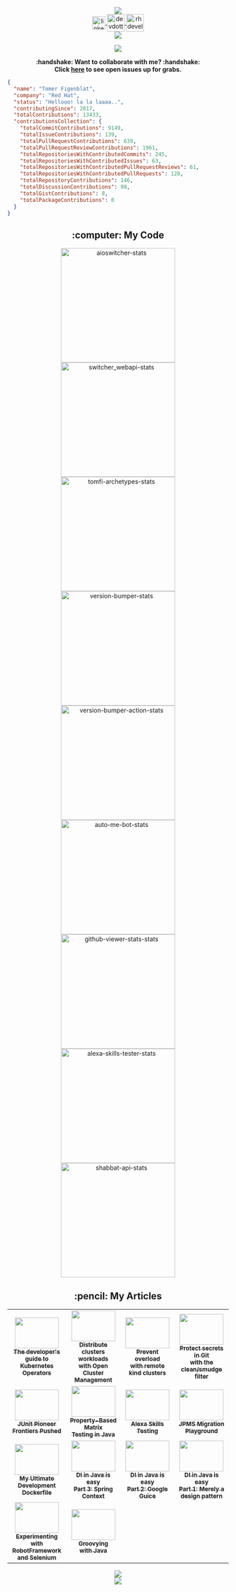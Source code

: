 <p align="center">
  <a href="https://git.io/typing-svg" target="blank">
    <img align="center" src="https://readme-typing-svg.herokuapp.com/?font=Anton&size=30&duration=4000&color=9A1E1EFF&center=true&lines=Hey+there+👋;I%27m+Tomer...;Nice+to+meet+you!"/>
  </a>
  <br/>
  <a href="https://www.linkedin.com/in/tomerfi" target="blank">
    <img align="center" src="https://cdn.jsdelivr.net/npm/simple-icons@3.0.1/icons/linkedin.svg" alt="linkedin" height="30" width="30"/>
  </a>
  <a href="https://dev.to/tomerfi" target="blank">
    <img align="center" src="https://cdn.jsdelivr.net/npm/simple-icons@3.0.1/icons/dev-dot-to.svg" alt="devdotto" height="40"/>
  </a>
  <a href="https://developers.redhat.com/author/tomerfi" target="blank">
    <img align="center" src="https://cdn.jsdelivr.net/npm/simple-icons@3.0.1/icons/redhat.svg" alt="rhdeveloper" height="40"/>
  </a>
  <br/>
  <img src="https://capsule-render.vercel.app/api?type=slice&color=9A1E1EFF&height=10&section=header" />
</p>

<p align="center">
  <a href="https://skillicons.dev">
    <img src="https://skillicons.dev/icons?i=java,py,go,nodejs,git,docker,kubernetes,openshift" />
  </a>
</p>

<p align="center"><b>
  :handshake: Want to collaborate with me? :handshake:</br>
  Click <a href=https://github.com/search?p=1&q=label%3A%22help+wanted%22%2C%22good+first+issue%22%2C%22hacktoberfest%22+%40TomerFi&state=open&type=Issues>here</a> to see open issues up for grabs.
</b></p>

<p align="center">

<!--START OF STATS-->

```json
{
  "name": "Tomer Figenblat",
  "company": "Red Hat",
  "status": "Hellooo! la la laaaa..",
  "contributingSince": 2017,
  "totalContributions": 13433,
  "contributionsCollection": {
    "totalCommitContributions": 9149,
    "totalIssueContributions": 139,
    "totalPullRequestContributions": 639,
    "totalPullRequestReviewContributions": 1961,
    "totalRepositoriesWithContributedCommits": 245,
    "totalRepositoriesWithContributedIssues": 63,
    "totalRepositoriesWithContributedPullRequestReviews": 61,
    "totalRepositoriesWithContributedPullRequests": 128,
    "totalRepositoryContributions": 146,
    "totalDiscussionContributions": 98,
    "totalGistContributions": 8,
    "totalPackageContributions": 0
  }
}
```

<!--END OF STATS-->

<h2 align="center">:computer: My Code</h2>

<p align="center">
  <a href="https://github.com/TomerFi/aioswitcher">
    <img width="260" src="https://denvercoder1-github-readme-stats.vercel.app/api/pin/?username=TomerFi&repo=aioswitcher&theme=swift&hide_border=true" alt="aioswitcher-stats">
  </a>
  <a href="https://github.com/TomerFi/switcher_webapi">
    <img width="260" src="https://denvercoder1-github-readme-stats.vercel.app/api/pin/?username=TomerFi&repo=switcher_webapi&theme=swift&hide_border=true" alt="switcher_webapi-stats">
  </a>
  <a href="https://github.com/TomerFi/tomfi-archetypes">
    <img width="260" src="https://denvercoder1-github-readme-stats.vercel.app/api/pin/?username=TomerFi&repo=tomfi-archetypes&theme=swift&hide_border=true" alt="tomfi-archetypes-stats">
  </a>
  <a href="https://github.com/TomerFi/version-bumper">
    <img width="260" src="https://denvercoder1-github-readme-stats.vercel.app/api/pin/?username=TomerFi&repo=version-bumper&theme=swift&hide_border=true" alt="version-bumper-stats">
  </a>
  <a href="https://github.com/TomerFi/version-bumper-action">
    <img width="260" src="https://denvercoder1-github-readme-stats.vercel.app/api/pin/?username=TomerFi&repo=version-bumper-action&theme=swift&hide_border=true" alt="version-bumper-action-stats">
  </a>
  <a href="https://github.com/TomerFi/auto-me-bot">
    <img width="260" src="https://denvercoder1-github-readme-stats.vercel.app/api/pin/?username=TomerFi&repo=auto-me-bot&theme=swift&hide_border=true" alt="auto-me-bot-stats">
  </a>
  <a href="https://github.com/TomerFi/github-viewer-stats">
    <img width="260" src="https://denvercoder1-github-readme-stats.vercel.app/api/pin/?username=TomerFi&repo=github-viewer-stats&theme=swift&hide_border=true" alt="github-viewer-stats-stats">
  </a>
  <a href="https://github.com/TomerFi/alexa-skills-tester">
    <img width="260" src="https://denvercoder1-github-readme-stats.vercel.app/api/pin/?username=TomerFi&repo=alexa-skills-tester&theme=swift&hide_border=true" alt="alexa-skills-tester-stats">
  </a>
  <a href="https://github.com/TomerFi/shabbat-api">
    <img width="260" src="https://denvercoder1-github-readme-stats.vercel.app/api/pin/?username=TomerFi&repo=shabbat-api&theme=swift&hide_border=true" alt="shabbat-api-stats">
  </a>
</p>

<h2 align="center">:pencil: My Articles</h2>

<table align="center">
  <!-- First row starts here -->
  <tr>
    <td align="center" width="220">
      <a href="https://developers.redhat.com/articles/2024/01/29/developers-guide-kubernetes-operators">
        <img src="https://developers.redhat.com/sites/default/files/styles/article_feature/public/2020_Kubernetes_Shared_image_A%20%282%29.png?itok=ZQSD_vps" width="100" height="70" alt=""/><br />
        <sub><b>The developer's guide to Kubernetes Operators</b></sub>
      </a>
    </td>
    <td align="center" width="220">
      <a href="https://developers.redhat.com/articles/2023/01/19/how-distribute-workloads-using-open-cluster-management">
        <img src="https://developers.redhat.com/sites/default/files/styles/article_feature/public/2020_Kubernetes_Shared_image_A%20%282%29.png?itok=ZQSD_vps" width="100" height="70" alt=""/><br />
        <sub><b>Distribute clusters workloads<br/>with Open Cluster Management</b></sub>
      </a>
    </td>
    <td align="center" width="220">
      <a href="https://developers.redhat.com/articles/2023/01/16/how-prevent-computer-overload-remote-kind-clusters">
        <img src="https://developers.redhat.com/sites/default/files/styles/article_feature/public/2020_Kubernetes_Shared_image_A%20%282%29.png?itok=ZQSD_vps" width="100" height="70" alt=""/><br />
        <sub><b>Prevent overload<br/>with remote kind clusters</b></sub>
      </a>
    </td>
    <td align="center" width="220">
      <a href="https://developers.redhat.com/articles/2022/02/02/protect-secrets-git-cleansmudge-filter">
        <img src="https://developers.redhat.com/sites/default/files/styles/article_feature/public/GC-security_2x.png?itok=5tLQDXGH" width="100" height="70" alt=""/><br />
        <sub><b>Protect secrets in Git<br/>with the clean/smudge filter</b></sub>
      </a>
    </td>
  </tr>
  <!-- Second row starts here -->
  <tr>
    <td align="center" width="220">
      <a href="https://dev.to/tomerfi/junit-pioneer-frontiers-pushed-3jh7">
        <img src="https://source.unsplash.com/E0AHdsENmDg" width="100" height="70" alt=""/><br />
        <sub><b>JUnit Pioneer<br/>Frontiers Pushed</b></sub>
      </a>
    </td>
    <td align="center" width="220">
      <a href="https://dev.to/tomerfi/property-based-matrix-testing-in-java-47p4">
        <img src="https://source.unsplash.com/EWLHA4T-mso" width="100" height="70" alt=""/><br />
        <sub><b>Property-Based Matrix<br/>Testing in Java</b></sub>
      </a>
    </td>
    <td align="center" width="220">
      <a href="https://dev.to/tomerfi/
               -skills-testing-4pfd">
        <img src="https://source.unsplash.com/k1osF_h2fzA" width="100" height="70" alt=""/><br />
        <sub><b>Alexa Skills<br/>Testing</b></sub>
      </a>
    </td>
    <td align="center" width="220">
      <a href="https://dev.to/tomerfi/jpms-migration-playground-a94">
        <img src="https://source.unsplash.com/B-x4VaIriRc" width="100" height="70" alt=""/><br />
        <sub><b>JPMS Migration<br/>Playground</b></sub>
      </a>
    </td>
  </tr>
  <!-- Third row starts here -->
  <tr>
    <td align="center" width="220">
      <a href="https://dev.to/tomerfi/my-ultimate-development-dockerfile-4hg1">
        <img src="https://source.unsplash.com/tjX_sniNzgQ" width="100" height="70" alt=""/><br />
        <sub><b>My Ultimate Development<br/>Dockerfile</b></sub>
      </a>
    </td>
    <td align="center" width="220">
      <a href="https://dev.to/tomerfi/dependency-injection-in-java-is-easy-part-3-leveraging-with-spring-context-gcc">
        <img src="https://source.unsplash.com/AaEQmoufHLk" width="100" height="70" alt=""/><br />
        <sub><b>DI in Java is easy<br/>Part 3: Spring Context</b></sub>
      </a>
    </td>
    <td align="center" width="220">
      <a href="https://dev.to/tomerfi/dependency-injection-in-java-is-easy-part-2-leveraging-with-google-guice-6i4">
        <img src="https://source.unsplash.com/ieic5Tq8YMk" width="100" height="70" alt=""/><br />
        <sub><b>DI in Java is easy<br/>Part 2: Google Guice</b></sub>
      </a>
    </td>
    <td align="center" width="220">
      <a href="https://dev.to/tomerfi/dependency-injection-in-java-is-easy-part-1-a-mear-design-pattern-2l8">
        <img src="https://source.unsplash.com/_SgRNwAVNKw" width="100" height="70" alt=""/><br />
        <sub><b>DI in Java is easy<br/>Part 1: Merely a design pattern</b></sub>
      </a>
    </td>
  </tr>
  <!-- Fourth row starts here -->
  <tr>
    <td align="center" width="220">
      <a href="https://dev.to/tomerfi/experimenting-with-robotframework-and-selenium-4jgc">
        <img src="https://source.unsplash.com/5L0R8ZqPZHk" width="100" height="70" alt=""/><br />
        <sub><b>Experimenting with<br/>RobotFramework and Selenium</b></sub>
      </a>
    </td>
    <td align="center" width="220">
      <a href="https://dev.to/tomerfi/groovying-with-java-59hp">
        <img src="https://source.unsplash.com/WrYAR-yDwe8" width="100" height="70" alt=""/><br />
        <sub><b>Groovying<br/>with Java</b></sub>
      </a>
    </td>
  </tr>
</table>

<p align="center">
  <img src="https://capsule-render.vercel.app/api?type=slice&color=9A1E1EFF&height=10&section=header"/><br/>
  <a href="https://git.io/typing-svg" target="blank">
    <img align="center" src="https://readme-typing-svg.herokuapp.com/?font=Anton&size=20&duration=8000&color=9A1E1EFF&center=true&lines=Made+with+💟+for+Open-source+software.+🤟"/>
  </a>
</p>
